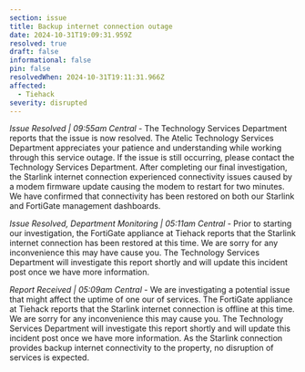 ```yaml
---
section: issue
title: Backup internet connection outage
date: 2024-10-31T19:09:31.959Z
resolved: true
draft: false
informational: false
pin: false
resolvedWhen: 2024-10-31T19:11:31.966Z
affected:
  - Tiehack
severity: disrupted
---
```

*Issue Resolved | 09:55am Central* - The Technology Services Department reports that the issue is now resolved. The Atelic Technology Services Department appreciates your patience and understanding while working through this service outage. If the issue is still occurring, please contact the Technology Services Department. After completing our final investigation, the Starlink internet connection experienced connectivity issues caused by a modem firmware update causing the modem to restart for two minutes. We have confirmed that connectivity has been restored on both our Starlink and FortiGate management dashboards.

*Issue Resolved, Department Monitoring | 05:11am Central* - Prior to starting our investigation, the FortiGate appliance at Tiehack reports that the Starlink internet connection has been restored at this time. We are sorry for any inconvenience this may have cause you. The Technology Services Department will investigate this report shortly and will update this incident post once we have more information.

*Report Received | 05:09am Central* - We are investigating a potential issue that might affect the uptime of one our of services. The FortiGate appliance at Tiehack reports that the Starlink internet connection is offline at this time. We are sorry for any inconvenience this may cause you. The Technology Services Department will investigate this report shortly and will update this incident post once we have more information. As the Starlink connection provides backup internet connectivity to the property, no disruption of services is expected.